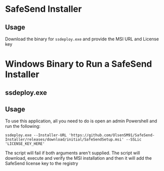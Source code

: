 # SafeSend Installer

## Usage
Download the binary for `ssdeploy.exe` and provide the MSI URL and License key

# Windows Binary to Run a SafeSend Installer
## ssdeploy.exe

## Usage

To use this application, all you need to do is open an admin Powershell and run the following:
```
ssdeploy.exe --Installer-URL 'https://github.com/OlsenSM91/SafeSend-Installer/releases/download/initial/SafeSendSetup.msi' --SSLic 'LICENSE_KEY_HERE'
```
The script will fail if both arguments aren't supplied. The script will download, execute and verify the MSI installation and then it will add the SafeSend license key to the registry
